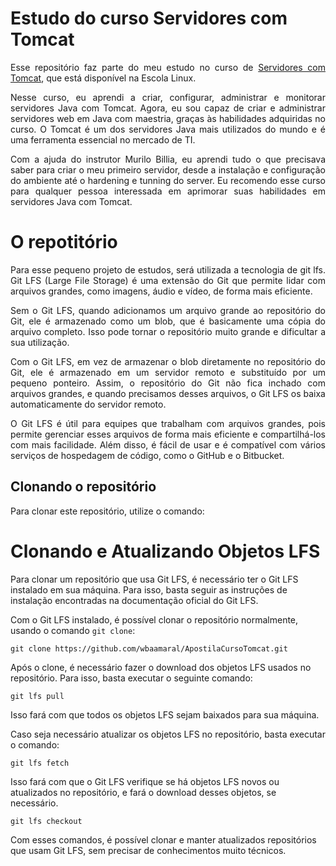 # Estudo do curso Servidores com Tomcat

<p align="justify">Esse repositório faz parte do meu estudo no curso de <a  target="_blank" href="https://nova.escolalinux.com.br/course/servidores-com-tomcat">Servidores com Tomcat</a>, 
que está disponível na Escola Linux.</p>

<p align="justify">Nesse curso, eu aprendi a criar, configurar, administrar e monitorar servidores Java com Tomcat. Agora, eu sou capaz de criar e administrar servidores web em Java com maestria, graças às habilidades adquiridas no curso. O Tomcat é um dos servidores Java mais utilizados do mundo e é uma ferramenta essencial no mercado de TI.</p>

<p align="justify">Com a ajuda do instrutor Murilo Billia, eu aprendi tudo o que precisava saber para criar o meu primeiro servidor, desde a instalação e configuração do ambiente até o hardening e tunning do server. Eu recomendo esse curso para qualquer pessoa interessada em aprimorar suas habilidades em servidores Java com Tomcat.</p>

# O repotitório

<p align="justify">Para esse pequeno projeto de estudos, será utilizada a tecnologia de git lfs.
Git LFS (Large File Storage) é uma extensão do Git que permite lidar com arquivos grandes, como imagens, áudio e vídeo, de forma mais eficiente.</p>

<p align="justify">Sem o Git LFS, quando adicionamos um arquivo grande ao repositório do Git, ele é armazenado como um blob, que é basicamente uma cópia do arquivo completo. Isso pode tornar o repositório muito grande e dificultar a sua utilização.</p>

<p align="justify">Com o Git LFS, em vez de armazenar o blob diretamente no repositório do Git, ele é armazenado em um servidor remoto e substituído por um pequeno ponteiro. Assim, o repositório do Git não fica inchado com arquivos grandes, e quando precisamos desses arquivos, o Git LFS os baixa automaticamente do servidor remoto.</p>

<p align="justify">O Git LFS é útil para equipes que trabalham com arquivos grandes, pois permite gerenciar esses arquivos de forma mais eficiente e compartilhá-los com mais facilidade. Além disso, é fácil de usar e é compatível com vários serviços de hospedagem de código, como o GitHub e o Bitbucket.</p>

## Clonando o repositório

Para clonar este repositório, utilize o comando:


# Clonando e Atualizando Objetos LFS

Para clonar um repositório que usa Git LFS, é necessário ter o Git LFS instalado em sua máquina. Para isso, basta seguir as instruções de instalação encontradas na documentação oficial do Git LFS.

Com o Git LFS instalado, é possível clonar o repositório normalmente, usando o comando `git clone`:

`git clone https://github.com/wbaamaral/ApostilaCursoTomcat.git`

Após o clone, é necessário fazer o download dos objetos LFS usados no repositório. Para isso, basta executar o seguinte comando:

`git lfs pull`

Isso fará com que todos os objetos LFS sejam baixados para sua máquina.

Caso seja necessário atualizar os objetos LFS no repositório, basta executar o comando:


`git lfs fetch`


Isso fará com que o Git LFS verifique se há objetos LFS novos ou atualizados no repositório, e fará o download desses objetos, se necessário.

`git lfs checkout`

Com esses comandos, é possível clonar e manter atualizados repositórios que usam Git LFS, sem precisar de conhecimentos muito técnicos.

